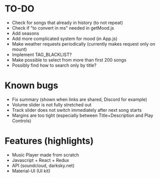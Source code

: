 # TO-DO
* Check for songs that already in history (to not repeat)
* Check if "to convert in ms" needed in getMood.js
* Add seasons
* Add more complicated system for mood (in App.js)
* Make weather requests periodically (currently makes request only on mount)
* Implement TAG_BLACKLIST?
* Make possible to select from more than first 200 songs
* Possibly find how to search only by title?

# Known bugs
* Fix summary (shown when links are shared, Discord for example)
* Volume slider is not fully stretched out
* Track slider does not switch immediately after next song starts
* Margins are too tight (especially between Title+Description and Play Controls)

# Features (highlights)
* Music Player made from scratch
* Javascript + React + Redux
* API (soundcloud, darksky.net)
* Material-UI (UI kit)
